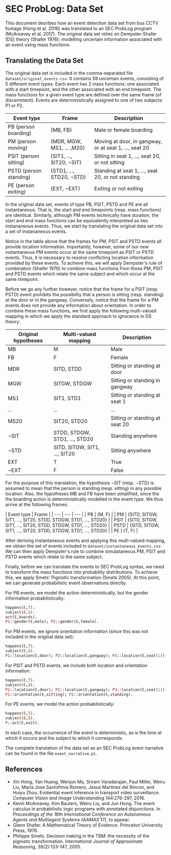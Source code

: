 # SEC ProbLog: Data Set

This document desribes how an event detection data set from bus CCTV footage (Hong et al. 2016) was translated to an SEC ProbLog program (McAreavey et al. 2017).  The original data set relies on Dempster-Shafer (DS) theory (Shafer 1976); modelling uncertain information associated with an event using mass functions.

## Translating the Data Set

The original data set is included in the comma-separated file `dataset/original_events.csv`.  It contains 59 uncertain events, consisting of 5 different event types.  Each event has 2 mass functions: one associated with a start timepoint, and the other associated with an end timepoint.  The mass functions for a given event type are defined over the same frame (of discernment).  Events are deterministically assigned to one of two subjects: P1 or P2.

| Event type | Frame | Description |
| --- | --- | --- |
| PB (person boarding) | {MB, FB} | Male or female boarding |
| PM (person moving) | {MDR, MGW, MS1, ... ,M20} | Moving at door, in gangway, or at seat 1, ..., seat 20 |
| PSIT (person sitting) | {SIT1, ..., SIT20, ¬SIT} | Sitting in seat 1, ..., seat 20, or not sitting |
| PSTD (person standing) | {STD1, ..., STD20, ¬STD} | Standing at seat 1, ..., seat 20, or not standing |
| PE (person exiting) | {EXT, ¬EXT} | Exiting or not exiting |

In the original data set, events of type PB, PSIT, PSTD and PE are all instantaneous.  That is, the start and end timepoints (resp. mass functions) are identical.  Similarly, although PM events technically have duration, the start and end mass functions can be equivalently interpreted as two instananeous events.  Thus, we start by translating the original data set into a set of instananeous events.

Notice in the table above that the frames for PM, PSIT and PSTD events all provide location information.  Importantly, however, some of our new instantaneous PM events occur at the same timepoint as PSIT or PSTD events.  Thus, it is necessary to resolve conflicting location information provided by these events.  To achieve this, we will apply Dempster's rule of combination (Shafer 1976) to combine mass functions from those PM, PSIT and PSTD events which relate the same subject and which occur at the same timepoint.

Before we go any further however, notice that the frame for a PSIT (resp. PSTD) event prohibits the possibility that a person is sitting (resp. standing) at the door or in the gangway.  Conversely, notice that the frame for a PM events does not provide any information about orientation.  In order to combine these mass functions, we first apply the following multi-valued mapping in which we apply the standard approach to ignorance in DS theory:

| Original hypotheses | Multi-valued mapping | Description |
| --- | --- | --- |
| MB | M | Male |
| FB | F | Female |
| MDR | SITD, STDD | Sitting or standing at door |
| MGW | SITGW, STDGW | Sitting or standing in gangway |
| MS1 | SIT1, STD1 | Sitting or standing at seat 1 |
| ... | ... | ... |
| MS20 | SIT20, STD20 | Sitting or standing at seat 20 |
| ¬SIT | STDD, STDGW, STD1, ..., STD20 | Standing anywhere |
| ¬STD | SITD, SITGW, SIT1, ..., SIT20 | Sitting anywhere |
| EXT | T | True |
| ¬EXT | F | False |

For the purpose of this translation, the hypothesis ¬SIT (resp. ¬STD) is assumed to mean that the person is standing (resp. sitting) in any possible location.  Also, the hypotheses MB and FB have been simplified, since the the boarding action is deterministically modelled in the event type.  We thus arrive at the following frames:

| Event type | Frame |
| ---  | --- | --- |
| PB | {M, F} |
| PM | {SITD, SITGW, SIT1, ..., SIT20, STDD, STDGW, STD1, ..., STD20} |
| PSIT | {SITD, SITGW, SIT1, ..., SIT20, STDD, STDGW, STD1, ..., STD20} |
| PSTD | {SITD, SITGW, SIT1, ..., SIT20, STDD, STDGW, STD1, ..., STD20} |
| PE | {T, F} |

After deriving instantaneous events and applying this multi-valued mapping, we obtain the set of events included in `dataset/instantaneous_events.csv`.  We can then apply Dempster's rule to combine simulataneous PM, PSIT and PSTD events which relate to the same subject.

Finally, before we can translate the events to SEC ProbLog syntax, we need to transform the mass functions into probability distributions.  To achieve this, we apply Smets' Pignistic transformation (Smets 2005).  At this point, we can generate probabilistic event observations directly.

For PB events, we model the action deterministically, but the gender information probabilistically:

```prolog
happens(E,T).
subject(E,S).
act(E,boards).
P1::gender(E,male); P2::gender(E,female).
```

For PM events, we ignore orientation information (since this was not included in the original data set):

```prolog
happens(E,T).
subject(E,S).
P1::location(E,door); P2::location(E,gangway); P3::location(E,seat(1)); ...; P22::location(E,seat(20)).
```

For PSIT and PSTD events, we include both location and orientation information:

```prolog
happens(E,T).
subject(E,S).
P1::location(E,door); P2::location(E,gangway); P3::location(E,seat(1)); ...; P22::location(E,seat(20)).
P1::orientation(E,sitting); P2::orientation(E,standing).
```

For PE events, we model the action probabilistically:

```prolog
happens(E,T).
subject(E,S).
P::act(E,exit).
```

In each case, the occurrence of the event is deterministic, as is the time at which it occurs and the subject to which it corresponds.

The complete translation of the data set as an SEC ProbLog event narrative can be found in the file `event_narrative.pl`.

## References
- Xin Hong, Yan Huang, Wenjun Ma, Sriram Varadarajan, Paul Miller, Weiru Liu, Maria Jose Santofimia Romero, Jesus Martinez del Rincon, and Huiyu Zhou. Evidential event inference in transport video surveillance. _Computer Vision and Image Understanding_ 144:276-297, 2016.
- Kevin McAreavey, Kim Bauters, Weiru Liu, and Jun Hong. The event calculus in probabilistic logic programs with annotated disjunctions. In _Proceedings of the 16th International Conference on Autonomous Agents and Multiagent Systems (AAMAS'17)_, to appear.
- Glenn Shafer. A Mathematical Theory of Evidence. Princeton University Press, 1976.
- Philippe Smets. Decision making in the TBM: the necessity of the pignistic transformation. _International Journal of Approximate Reasoning_, 38(2):133–147, 2005.
